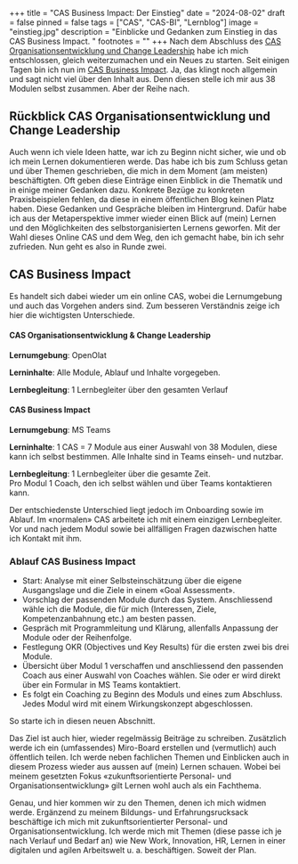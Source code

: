 +++
title = "CAS Business Impact: Der Einstieg"
date = "2024-08-02"
draft = false
pinned = false
tags = ["CAS", "CAS-BI", "Lernblog"]
image = "einstieg.jpg"
description = "Einblicke und Gedanken zum Einstieg in das CAS Business Impact. "
footnotes = ""
+++
Nach dem Abschluss des [CAS Organisationsentwicklung und Change Leadership](https://www.bensblog.ch/cas-organisationsentwicklung-change-leadership-buecher-und-blogposts/) habe ich mich entschlossen, gleich weiterzumachen und ein Neues zu starten. Seit einigen Tagen bin ich nun im [CAS Business Impact](https://www.ikf.ch/de/kurse/cas-business-impact). Ja, das klingt noch allgemein und sagt nicht viel über den Inhalt aus. Denn diesen stelle ich mir aus 38 Modulen selbst zusammen. Aber der Reihe nach. 

## **Rückblick CAS Organisationsentwicklung und Change Leadership**

Auch wenn ich viele Ideen hatte, war ich zu Beginn nicht sicher, wie und ob ich mein Lernen dokumentieren werde. Das habe ich bis zum Schluss getan und über Themen geschrieben, die mich in dem Moment (am meisten) beschäftigten. Oft geben diese Einträge einen Einblick in die Thematik und in einige meiner Gedanken dazu. Konkrete Bezüge zu konkreten Praxisbeispielen fehlen, da diese in einem öffentlichen Blog keinen Platz haben. Diese Gedanken und Gespräche bleiben im Hintergrund. Dafür habe ich aus der Metaperspektive immer wieder einen Blick auf (mein) Lernen und den Möglichkeiten des selbstorganisierten Lernens geworfen. Mit der Wahl dieses Online CAS und dem Weg, den ich gemacht habe, bin ich sehr zufrieden. Nun geht es also in Runde zwei. 

## CAS Business Impact

Es handelt sich dabei wieder um ein online CAS, wobei die Lernumgebung und auch das Vorgehen anders sind. Zum besseren Verständnis zeige ich hier die wichtigsten Unterschiede. 

#### **CAS Organisationsentwicklung & Change Leadership**

**Lernumgebung**: OpenOlat

**Lerninhalte**: Alle Module, Ablauf und Inhalte vorgegeben.

**Lernbegleitung**: 1 Lernbegleiter über den gesamten Verlauf

#### **CAS Business Impact**

**Lernumgebung**: MS Teams

**Lerninhalte**: 1 CAS = 7 Module aus einer Auswahl von 38 Modulen, diese kann ich selbst bestimmen. Alle Inhalte sind in Teams einseh- und nutzbar.

**Lernbegleitung**: 1 Lernbegleiter über die gesamte Zeit.\
Pro Modul 1 Coach, den ich selbst wählen und über Teams kontaktieren kann.

Der entschiedenste Unterschied liegt jedoch im Onboarding sowie im Ablauf. Im «normalen» CAS arbeitete ich mit einem einzigen Lernbegleiter. Vor und nach jedem Modul sowie bei allfälligen Fragen dazwischen hatte ich Kontakt mit ihm. 

### Ablauf CAS Business Impact

* Start: Analyse mit einer Selbsteinschätzung über die eigene Ausgangslage und die Ziele in einem «Goal Assessment».
* Vorschlag der passenden Module durch das System. Anschliessend wähle ich die Module, die für mich (Interessen, Ziele, Kompetenzanbahnung etc.) am besten passen.
* Gespräch mit Programmleitung und Klärung, allenfalls Anpassung der Module oder der Reihenfolge.
* Festlegung OKR (Objectives und Key Results) für die ersten zwei bis drei Module. 
* Übersicht über Modul 1 verschaffen und anschliessend den passenden Coach aus einer Auswahl von Coaches wählen. Sie oder er wird direkt über ein Formular in MS Teams kontaktiert. 
* Es folgt ein Coaching zu Beginn des Moduls und eines zum Abschluss. Jedes Modul wird mit einem Wirkungskonzept abgeschlossen. 

So starte ich in diesen neuen Abschnitt.

Das Ziel ist auch hier, wieder regelmässig Beiträge zu schreiben. Zusätzlich werde ich ein (umfassendes) Miro-Board erstellen und (vermutlich) auch öffentlich teilen. Ich werde neben fachlichen Themen und Einblicken auch in diesem Prozess wieder aus aussen auf (mein) Lernen schauen. Wobei bei meinem gesetzten Fokus «zukunftsorientierte Personal- und Organisationsentwicklung» gilt Lernen wohl auch als ein Fachthema.

Genau, und hier kommen wir zu den Themen, denen ich mich widmen werde. Ergänzend zu meinem Bildungs- und Erfahrungsrucksack beschäftige ich mich mit zukunftsorientierter Personal- und Organisationsentwicklung. Ich werde mich mit Themen (diese passe ich je nach Verlauf und Bedarf an) wie New Work, Innovation, HR, Lernen in einer digitalen und agilen Arbeitswelt u. a. beschäftigen. Soweit der Plan.